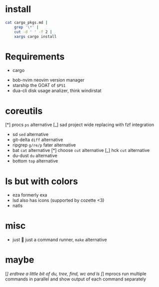 # install


```sh
cat cargo_pkgs.md |
    grep '\*' |
    cut -d ' ' -f 2 |
    xargs cargo install
```

# Requirements

- cargo


* bob-nvim
    neovim version manager
* starship
    the GOAT of `$PS1`
* dua-cli
    disk usage analizer, think windirstat



# coreutils

[*] procs
    `ps` alternative
[_] sad
    project wide replacing with fzf integration
* sd
    `sed` alternative
* git-delta
    `diff` alternative
* ripgrep
    `g/re/p` fater alternative
* bat
    `cat` alternative
[*] choose
    `cut` alternative
[_] hck
    `cut` alternative
* du-dust
    `du` alternative
* bottom
    `top` alternative



# ls but with colors

* eza
    formerly exa
* lsd
    also has icons (supported by cozette <3)
* natls

# misc

* just
    🚀 just a command runner, `make` alternative

# maybe

[_] erdtree
    a little bit of du, tree, find, wc and ls
[_] mprocs
    run multiple commands in parallel and show output of each command separately

